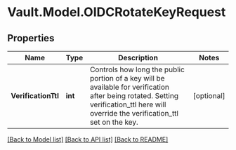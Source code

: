 # Vault.Model.OIDCRotateKeyRequest

## Properties

Name | Type | Description | Notes
------------ | ------------- | ------------- | -------------
**VerificationTtl** | **int** | Controls how long the public portion of a key will be available for verification after being rotated. Setting verification_ttl here will override the verification_ttl set on the key. | [optional] 

[[Back to Model list]](../README.md#documentation-for-models) [[Back to API list]](../README.md#documentation-for-api-endpoints) [[Back to README]](../README.md)

